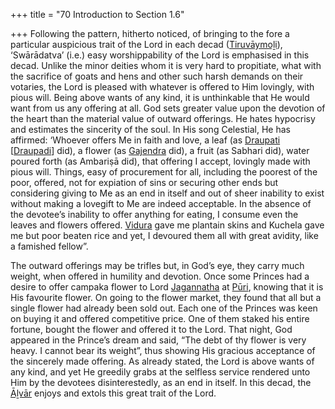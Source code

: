 +++
title = "70 Introduction to Section 1.6"

+++
Following the pattern, hitherto noticed, of bringing to the fore a particular auspicious trait of the Lord in each decad ([Tiruvāymoḻi](/definition/tiruvaymoli#vaishnavism "show Tiruvāymoḻi definitions")), ‘Swārādatva’ (i.e.) easy worshippability of the Lord is emphasised in this decad. Unlike the minor deities whom it is very hard to propitiate, what with the sacrifice of goats and hens and other such harsh demands on their votaries, the Lord is pleased with whatever is offered to Him lovingly, with pious will. Being above wants of any kind, it is unthinkable that He would want from us any offering at all. God sets greater value upon the devotion of the heart than the material value of outward offerings. He hates hypocrisy and estimates the sincerity of the soul. In His song Celestial, He has affirmed: ‘Whoever offers Me in faith and love, a leaf (as [Draupati](/definition/draupadi#vaishnavism "show Draupati definitions") [[Draupadi](/definition/draupadi#vaishnavism "show Draupadi definitions")] did), a flower (as [Gajendra](/definition/gajendra#vaishnavism "show Gajendra definitions") did), a fruit (as Sabhari did), water poured forth (as Ambariṣā did), that offering I accept, lovingly made with pious will. Things, easy of procurement for all, including the poorest of the poor, offered, not for expiation of sins or securing other ends but considering giving to Me as an end in itself and out of sheer inability to exist without making a lovegift to Me are indeed acceptable. In the absence of the devotee’s inability to offer anything for eating, I consume even the leaves and flowers offered. [Vidura](/definition/vidura#vaishnavism "show Vidura definitions") gave me plantain skins and Kuchela gave me but poor beaten rice and yet, I devoured them all with great avidity, like a famished fellow”.

The outward offerings may be trifles but, in God’s eye, they carry much weight, when offered in humility and devotion. Once some Princes had a desire to offer campaka flower to Lord [Jagannatha](/definition/jagannatha#vaishnavism "show Jagannatha definitions") at [Pūri](/definition/puri#history "show Pūri definitions"), knowing that it is His favourite flower. On going to the flower market, they found that all but a single flower had already been sold out. Each one of the Princes was keen on buying it and offered competitive price. One of them staked his entire fortune, bought the flower and offered it to the Lord. That night, God appeared in the Prince’s dream and said, “The debt of thy flower is very heavy. I cannot bear its weight”, thus showing His gracious acceptance of the sincerely made offering. As already stated, the Lord is above wants of any kind, and yet He greedily grabs at the selfless service rendered unto Him by the devotees disinterestedly, as an end in itself. In this decad, the [Āḻvār](/definition/aḻvar#vaishnavism "show Āḻvār definitions") enjoys and extols this great trait of the Lord.


